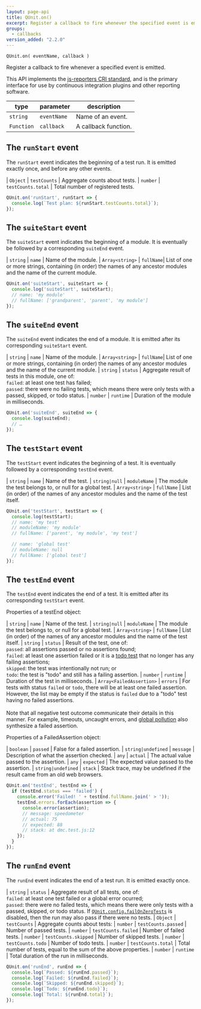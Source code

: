 ```yaml
---
layout: page-api
title: QUnit.on()
excerpt: Register a callback to fire whenever the specified event is emitted.
groups:
  - callbacks
version_added: "2.2.0"
---
```


`QUnit.on( eventName, callback )`

Register a callback to fire whenever a specified event is emitted.

This API implements the [js-reporters CRI standard](https://github.com/js-reporters/js-reporters/blob/v2.1.0/spec/cri-draft.adoc), and is the primary interface for use by continuous integration plugins and other reporting software.

| type | parameter | description
|--|--|--
| `string` | `eventName` | Name of an event.
| `Function` | `callback`| A callback function.

## The `runStart` event

The `runStart` event indicates the beginning of a test run. It is emitted exactly once, and before any other events.

| `Object` | `testCounts` | Aggregate counts about tests.
| `number` | `testCounts.total` | Total number of registered tests.

```js
QUnit.on('runStart', runStart => {
  console.log(`Test plan: ${runStart.testCounts.total}`);
});
```
## The `suiteStart` event

The `suiteStart` event indicates the beginning of a module. It is eventually be followed by a corresponding `suiteEnd` event.

| `string` | `name` | Name of the module.
| `Array<string>` | `fullName`| List of one or more strings, containing (in order) the names of any ancestor modules and the name of the current module.

```js
QUnit.on('suiteStart', suiteStart => {
  console.log('suiteStart', suiteStart);
  // name: 'my module'
  // fullName: ['grandparent', 'parent', 'my module']
});
```

## The `suiteEnd` event

The `suiteEnd` event indicates the end of a module. It is emitted after its corresponding `suiteStart` event.

| `string` | `name` | Name of the module.
| `Array<string>` | `fullName`| List of one or more strings, containing (in order) the names of any ancestor modules and the name of the current module.
| `string` | `status` | Aggregate result of tests in this module, one of:<br>`failed`: at least one test has failed; <br>`passed`: there were no failing tests, which means there were only tests with a passed, skipped, or todo status.
| `number` | `runtime` | Duration of the module in milliseconds.

```js
QUnit.on('suiteEnd', suiteEnd => {
  console.log(suiteEnd);
  // …
});
```

## The `testStart` event

The `testStart` event indicates the beginning of a test. It is eventually followed by a corresponding `testEnd` event.

| `string` | `name` | Name of the test.
| `string|null` | `moduleName` | The module the test belongs to, or null for a global test.
| `Array<string>` | `fullName` | List (in order) of the names of any ancestor modules and the name of the test itself.

```js
QUnit.on('testStart', testStart => {
  console.log(testStart);
  // name: 'my test'
  // moduleName: 'my module'
  // fullName: ['parent', 'my module', 'my test']

  // name: 'global test'
  // moduleName: null
  // fullName: ['global test']
});
```

## The `testEnd` event

The `testEnd` event indicates the end of a test. It is emitted after its corresponding `testStart` event.

Properties of a testEnd object:

| `string` | `name` | Name of the test.
| `string|null` | `moduleName` | The module the test belongs to, or null for a global test.
| `Array<string>` | `fullName` | List (in order) of the names of any ancestor modules and the name of the test itself.
| `string` | `status` | Result of the test, one of:<br>`passed`: all assertions passed or no assertions found;<br>`failed`: at least one assertion failed or it is a [todo test](../QUnit/test.todo.md) that no longer has any failing assertions;<br>`skipped`: the test was intentionally not run; or<br>`todo`: the test is "todo" and still has a failing assertion.
| `number` | `runtime` | Duration of the test in milliseconds.
| `Array<FailedAssertion>` | `errors` | For tests with status `failed` or `todo`, there will be at least one failed assertion. However, the list may be empty if the status is `failed` due to a "todo" test having no failed assertions.<br><br>Note that all negative test outcome communicate their details in this manner. For example, timeouts, uncaught errors, and [global pollution](../config/noglobals.md) also synthesize a failed assertion.

Properties of a FailedAssertion object:

| `boolean` | `passed` | False for a failed assertion.
| `string|undefined` | `message` | Description of what the assertion checked.
| `any` | `actual` | The actual value passed to the assertion.
| `any` | `expected` | The expected value passed to the assertion.
| `string|undefined` | `stack` | Stack trace, may be undefined if the result came from an old web browsers.

```js
QUnit.on('testEnd', testEnd => {
  if (testEnd.status === 'failed') {
    console.error('Failed! ' + testEnd.fullName.join(' > '));
    testEnd.errors.forEach(assertion => {
      console.error(assertion);
      // message: speedometer
      // actual: 75
      // expected: 88
      // stack: at dmc.test.js:12
    });
  }
});
```

## The `runEnd` event

The `runEnd` event indicates the end of a test run. It is emitted exactly once.

| `string` | `status` | Aggregate result of all tests, one of:<br>`failed`: at least one test failed or a global error ocurred;<br>`passed`: there were no failed tests, which means there were only tests with a passed, skipped, or todo status. If [`QUnit.config.failOnZeroTests`](../config/failOnZeroTests.md) is disabled, then the run may also pass if there were no tests.
| `Object` | `testCounts` | Aggregate counts about tests:
| `number` | `testCounts.passed` | Number of passed tests.
| `number` | `testCounts.failed` | Number of failed tests.
| `number` | `testCounts.skipped` | Number of skipped tests.
| `number` | `testCounts.todo` | Number of todo tests.
| `number` | `testCounts.total` | Total number of tests, equal to the sum of the above properties.
| `number` | `runtime` | Total duration of the run in milliseconds.

```js
QUnit.on('runEnd', runEnd => {
  console.log(`Passed: ${runEnd.passed}`);
  console.log(`Failed: ${runEnd.failed}`);
  console.log(`Skipped: ${runEnd.skipped}`);
  console.log(`Todo: ${runEnd.todo}`);
  console.log(`Total: ${runEnd.total}`);
});
```
